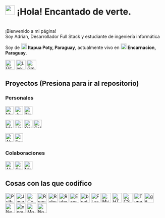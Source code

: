 <h1><img src="https://emojis.slackmojis.com/emojis/images/1531849430/4246/blob-sunglasses.gif?1531849430" width="30"/> ¡Hola! Encantado de verte.</h1>


<p><br>¡Bienvenido a mi página!</b> </br>Soy Adrian, Desarrollador Full Stack y estudiante de ingeniería informática</p>
<p>Soy de <img src="https://user-images.githubusercontent.com/113633896/232132113-99aece76-2df9-4fea-8396-c0c043dd73e6.png" width="18"/> <b>Itapua Poty, Paraguay</b>, actualmente vivo en <img src="https://user-images.githubusercontent.com/113633896/232132113-99aece76-2df9-4fea-8396-c0c043dd73e6.png" width="18"/> <b>Encarnacion, Paraguay</b>.</p>
<p><a href="https://github.com/AdrianCM21/" target="_blank"><img alt="Github" src="https://img.shields.io/badge/GitHub-%2312100E .svg?&style=para-la-insignia&logo=Github&logoColor=blanco" height="30"/></a> <a href="https://www.linkedin.com/in/adrian-casco-morinigo-395b7a250" target="_blank"><img alt="LinkedIn" src="https://img.shields.io/badge/linkedin-%230077B5.svg?&style=for-the -insignia&logo=linkedin&logoColor=blanco" height="30"/></a> <a href="mailto:adriancasco2002@gmail.com/" target="_blank"><img alt="Gmail" src="https://img.shields.io/badge/Gmail-D14836?style=for-the-badge&logo=gmail&logoColor=white" height="30" /></a>

 ## Proyectos (Presiona para ir al repositorio)
  
  ### Personales 
   <a href='https://github.com/AdrianCM21/Proyecto-Administrador' target="_BLANK"><img alt="My admin" src="https://img.shields.io/badge/Proyecto-My%20admin-blue" height="26" /></a> 
  <a href='https://github.com/AdrianCM21/Juego_de_mesa-Meta' target="_BLANK"><img alt="Juego de mesa" src="https://img.shields.io/badge/Proyecto-Juego%20de%20mesa-blue" height="26" /></a> 
   <a href='https://github.com/AdrianCM21/PROYECTO-Tienda-Mascotas' target="_BLANK"><img alt="Tienda de mascotas" src="https://img.shields.io/badge/Proyecto-Tienda%20de%20Mascotas-blue" height="26" /></a>
  
  <a href='https://github.com/AdrianCM21/Mini_Proyecto-Speed_Typing' target="_BLANK"><img alt="Mecanografia" src="https://img.shields.io/badge/Aplicaci%C3%B3n%20-Mecanografia-orange" height="26" /></a>
  <a href='https://github.com/AdrianCM21/Mini_Proyecto-Lista_de_tareas' target="_BLANK"><img alt="Lista de tareas" src="https://img.shields.io/badge/Aplicaci%C3%B3n%20-Listas%20Tareas-orange" height="26" /></a>
  <a href='https://github.com/AdrianCM21/Mini_Proyecto-Calculadora' target="_BLANK"><img alt="Calculadora" src="https://img.shields.io/badge/Aplicaci%C3%B3n%20-Calculadora-orange" height="26" /></a>
  <a href='https://github.com/AdrianCM21/Mini-Proyecto-Calculadora-basal' target="_BLANK"><img alt="Calculadora basal" src="https://img.shields.io/badge/Aplicaci%C3%B3n%20-Calculadora%20Basal-orange" height="26" /></a>
  
   <a href='https://github.com/AdrianCM21/Mini_Juego-Ahorcados' target="_BLANK"><img alt="Ahorcados" src="https://img.shields.io/badge/MiniJuego-Ahorcados-green" height="26" /></a>
   <a href='https://github.com/AdrianCM21/Mini_Juego-Par' target="_BLANK"><img alt="Encuentra su par" src="https://img.shields.io/badge/MiniJuego-Encuentra%20su%20par-green" height="26" /></a>
  
 ### Colaboraciones
  <a href='https://github.com/rodmacPy/voluntariado-abuelos' target="_BLANK"><img alt="Abuelas" src="https://img.shields.io/badge/Proyecto-Voluntariado%20Abuelos-blue" height="26" /></a> 
 <a href='https://github.com/proyeclenguaje/Cartas-contra-la-humanidad' target="_BLANK"><img alt="Cartas contra humanidad" src="https://img.shields.io/badge/Proyecto-Cartas%20Contra%20Humanidad-blue" height="26" /></a> 
 <a href='https://github.com/emiliogobe3576/momarandu' target="_BLANK"><img alt="Momarandu" src="https://img.shields.io/badge/Proyecto-Momarandu-blue" height="26" /></a> 
 
## Cosas con las que codifico
<p>
  <img alt="Python" src="https://img.shields.io/badge/Python-3776AB?style=for-the-badge&logo=python&logoColor=white" height="30" />
  <img alt="JavaScript" src="https://img.shields.io/badge/JavaScript-F7DF1E?style=for-the-badge&logo=javascript&logoColor=black" height="30" />
  <img alt="C++" src="https://img.shields.io/badge/C%2B%2B-00599C?style=for-the-badge&logo=c%2B%2B&logoColor=white" height="30" />
  <img alt="React" src="https://img.shields.io/badge/React-20232A?style=for-the-badge&logo=react&logoColor=61DAFB" height="30"/>
  <img alt="Ruby" src="https://img.shields.io/badge/Ruby-CC342D?style=for-the-badge&logo=ruby&logoColor=white" height="30" />
  <img alt="Ruby on rails" src="https://img.shields.io/badge/Ruby_on_Rails-CC0000?style=for-the-badge&logo=ruby-on-rails&logoColor=white" height="30" />
  <img alt="Express" src="https://img.shields.io/badge/Express.js-404D59?style=for-the-badge" height="30" />
  <img alt="bootstrap" src="https://img.shields.io/badge/Bootstrap-563D7C?style=for-the-badge&logo=bootstrap&logoColor=white" height="30" />
  <img alt="FLask" src="https://img.shields.io/badge/Flask-000000?style=for-the-badge&logo=flask&logoColor=white" height="30" />
  <img alt="MySQL" src="https://img.shields.io/badge/MySQL-00000F?style=for-the-badge&logo=mysql&logoColor=white" height="30" />
  <img alt="HTML" src="https://img.shields.io/badge/HTML-239120?style=for-the-badge&logo=html5&logoColor=white" height="30" />
  <img alt="CSS" src="https://img.shields.io/badge/CSS-239120?&style=for-the-badge&logo=css3&logoColor=white" height="30" />
  <img alt="TypeScript" src="https://img.shields.io/badge/-TypeScript-007ACC?style=flat-square&logo=typescript&logoColor=white" height="30"/>
  <img alt="git" src="https://img.shields.io/badge/-Git-F05032?style=flat-square&logo=git&logoColor=white" height="30"/>
  <img alt="NestJs" src="https://img.shields.io/badge/-NestJs-ea2845?style=flat-square&logo=nestjs&logoColor=white" height="30"/>
  <img alt="npm" src="https://img.shields.io/badge/-NPM-CB3837?style=flat-square&logo=npm&logoColor=white" height="30"/>
  <img alt="MongoDB" src="https://img.shields.io/badge/-MongoDB-13aa52?style=flat-square&logo=mongodb&logoColor=white" height="30"/>
  <img alt="Nodejs" src="https://img.shields.io/badge/-Nodejs-43853d?style=flat-square&logo=Node.js&logoColor=white" height="30"/>
</p>
